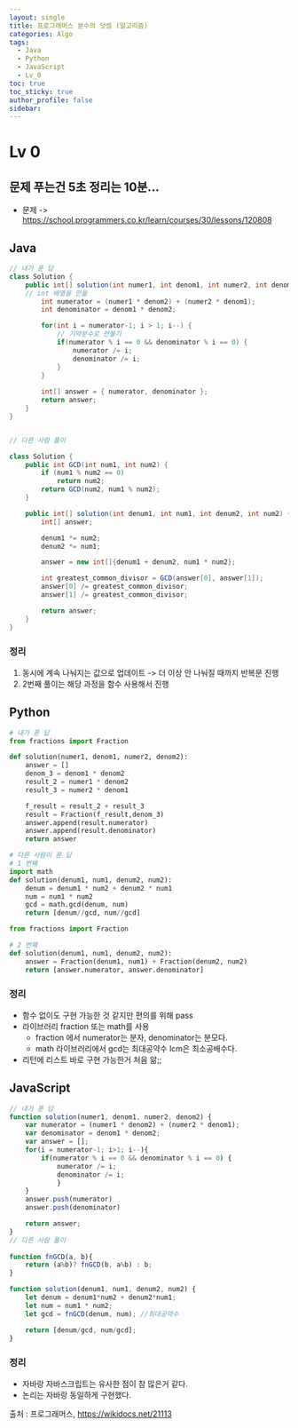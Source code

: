 ```yaml
---
layout: single
title: 프로그래머스 분수의 덧셈 (알고리즘)
categories: Algo
tags:
  - Java
  - Python
  - JavaScript
  - Lv_0
toc: true
toc_sticky: true
author_profile: false
sidebar:
---
```

# Lv 0

## 문제 푸는건 5초 정리는 10분...

- 문제 -> https://school.programmers.co.kr/learn/courses/30/lessons/120808

## Java

```java
// 내가 푼 답
class Solution {
    public int[] solution(int numer1, int denom1, int numer2, int denom2) {
    // int 배열을 만듦 
        int numerator = (numer1 * denom2) + (numer2 * denom1); 
        int denominator = denom1 * denom2;

        for(int i = numerator-1; i > 1; i--) {
            // 기약분수로 만들기 
            if(numerator % i == 0 && denominator % i == 0) { 
                numerator /= i;
                denominator /= i;
            }
        }
        
        int[] answer = { numerator, denominator };
        return answer;
    }
}


// 다른 사람 풀이 

class Solution {
    public int GCD(int num1, int num2) {
        if (num1 % num2 == 0)
            return num2;
        return GCD(num2, num1 % num2);
    }

    public int[] solution(int denum1, int num1, int denum2, int num2) {
        int[] answer;

        denum1 *= num2;
        denum2 *= num1;

        answer = new int[]{denum1 + denum2, num1 * num2};

        int greatest_common_divisor = GCD(answer[0], answer[1]);
        answer[0] /= greatest_common_divisor;
        answer[1] /= greatest_common_divisor;

        return answer;
    }
}

```
### 정리
1. 동시에 계속 나눠지는 값으로 업데이트 -> 더 이상 안 나눠질 때까지 반복문 진행
2. 2번째 풀이는 해당 과정을 함수 사용해서 진행


## Python
```python
# 내가 푼 답
from fractions import Fraction

def solution(numer1, denom1, numer2, denom2):
    answer = []
    denom_3 = denom1 * denom2
    result_2 = numer1 * denom2
    result_3 = numer2 * denom1

    f_result = result_2 + result_3
    result = Fraction(f_result,denom_3)
    answer.append(result.numerator)
    answer.append(result.denominator)
    return answer

# 다른 사람이 푼 답
# 1 번째
import math
def solution(denum1, num1, denum2, num2):
    denum = denum1 * num2 + denum2 * num1
    num = num1 * num2
    gcd = math.gcd(denum, num)
    return [denum//gcd, num//gcd]

from fractions import Fraction

# 2 번째
def solution(denum1, num1, denum2, num2):
    answer = Fraction(denum1, num1) + Fraction(denum2, num2)
    return [answer.numerator, answer.denominator]
```
### 정리
- 함수 없이도 구현 가능한 것 같지만 편의를 위해 pass
- 라이브러리 fraction 또는 math를 사용
	- fraction 에서 numerator는 분자, denominator는 분모다.
	- math 라이브러리에서 gcd는 최대공약수 lcm은 최소공배수다. 
- 리턴에 리스트 바로 구현 가능한거 처음 앎;;


## JavaScript

```javascript
// 내가 푼 답
function solution(numer1, denom1, numer2, denom2) {
    var numerator = (numer1 * denom2) + (numer2 * denom1); 
    var denominator = denom1 * denom2;
    var answer = [];
    for(i = numerator-1; i>1; i--){
        if(numerator % i == 0 && denominator % i == 0) { 
            numerator /= i;
            denominator /= i;
            }
    }
    answer.push(numerator)
    answer.push(denominator)

    return answer;
}
// 다른 사람 풀이
  
function fnGCD(a, b){
    return (a%b)? fnGCD(b, a%b) : b;
}

function solution(denum1, num1, denum2, num2) {
    let denum = denum1*num2 + denum2*num1;
    let num = num1 * num2;
    let gcd = fnGCD(denum, num); //최대공약수

    return [denum/gcd, num/gcd];
}
```
### 정리
-  자바랑 자바스크립트는 유사한 점이 참 많은거 같다.
-  논리는 자바랑 동일하게 구현했다.


출처 : 프로그래머스, https://wikidocs.net/21113
